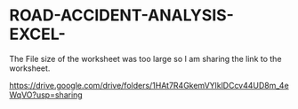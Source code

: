 # ROAD-ACCIDENT-ANALYSIS-EXCEL-
The File size of the worksheet was too large so I am sharing the link to the worksheet.

https://drive.google.com/drive/folders/1HAt7R4GkemVYlklDCcv44UD8m_4eWqVO?usp=sharing
